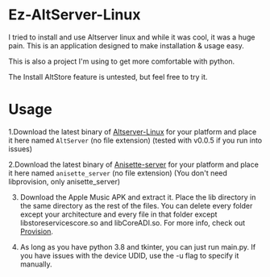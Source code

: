 # Ez-AltServer-Linux
I tried to install and use Altserver linux and while it was cool, it was a huge pain. This is an application designed to make installation & usage easy.

This is also a project I'm using to get more comfortable with python.

The Install AltStore feature is untested, but feel free to try it.
# Usage
1.Download the latest binary of [Altserver-Linux](https://github.com/NyaMisty/AltServer-Linux/releases) for your platform and place it here named `AltServer` (no file extension) (tested with v0.0.5 if you run into issues)

2.Download the latest binary of [Anisette-server](https://github.com/Dadoum/Provision/releases) for your platform and place it here named `anisette_server` (no file extension) (You don't need libprovision, only anisette_server)

3. Download the Apple Music APK and extract it. Place the lib directory in the same directory as the rest of the files. You can delete every folder except your architecture and every file in that folder except libstoreservicescore.so and libCoreADI.so. For more info, check out [Provision](https://github.com/Dadoum/Provision).

4. As long as you have python 3.8 and tkinter, you can just run main.py. If you have issues with the device UDID, use the -u flag to specify it manually.
